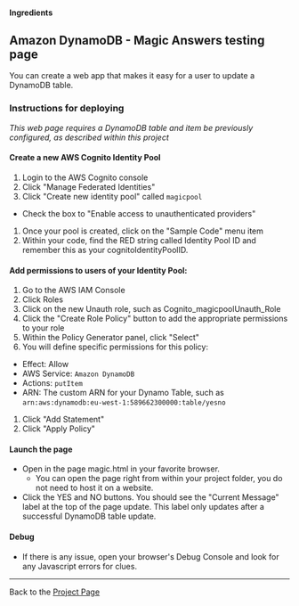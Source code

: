 #### Ingredients
## Amazon DynamoDB - Magic Answers testing page <a id="title"></a>

You can create a web app that makes it easy for a user to update a DynamoDB table.

### Instructions for deploying

*This web page requires a DynamoDB table and item be previously configured, as described within this project*


#### Create a new AWS Cognito Identity Pool

1. Login to the AWS Cognito console
1. Click "Manage Federated Identities"
1. Click "Create new identity pool" called ```magicpool```
 + Check the box to "Enable access to unauthenticated providers"
1. Once your pool is created, click on the "Sample Code" menu item
1. Within your code, find the RED string called Identity Pool ID and remember this as your cognitoIdentityPoolID.

#### Add permissions to users of your Identity Pool:

1. Go to the AWS IAM Console
1. Click Roles
1. Click on the new Unauth role, such as Cognito_magicpoolUnauth_Role
1. Click the "Create Role Policy" button to add the appropriate permissions to your role
1. Within the Policy Generator panel, click "Select"
1. You will define specific permissions for this policy:
 + Effect: Allow
 + AWS Service: ```Amazon DynamoDB```
 + Actions: ```putItem```
 + ARN: The custom ARN for your Dynamo Table, such as ```arn:aws:dynamodb:eu-west-1:589662300000:table/yesno```
1. Click "Add Statement"
1. Click "Apply Policy"


#### Launch the page
 + Open in the page magic.html in your favorite browser.
   + You can open the page right from within your project folder, you do not need to host it on a website.
 + Click the YES and NO buttons.  You should see the "Current Message" label at the top of the page update.  This label only updates after a successful DynamoDB table update.

#### Debug
 * If there is any issue, open your browser's Debug Console and look for any Javascript errors for clues.

<hr />

Back to the [Project Page](../../README.md#title)

